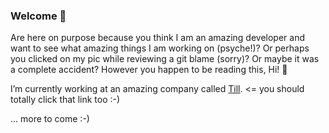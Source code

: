 ### Welcome 👋

Are here on purpose because you think I am an amazing developer and want to see what amazing things I am working on (psyche!)? Or perhaps you clicked on my pic while reviewing a git blame (sorry)? Or maybe it was a complete accident? However you happen to be reading this, Hi! 👋

I’m currently working at an amazing company called [Till](hellotill.com).  <= you should totally click that link too :-)

... more to come :-)


<!--
**onesien/onesien** is a ✨ _special_ ✨ repository because its `README.md` (this file) appears on your GitHub profile.

Here are some ideas to get you started:


- 🌱 I’m currently learning ...
- 👯 I’m looking to collaborate on ...
- 🤔 I’m looking for help with ...
- 💬 Ask me about ...
- 📫 How to reach me: ...
- 😄 Pronouns: ...
- ⚡ Fun fact: ...
-->
